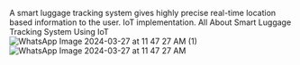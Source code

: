 A smart luggage tracking system gives highly precise real-time location based information to the user. IoT implementation. All About Smart Luggage Tracking System Using IoT
![WhatsApp Image 2024-03-27 at 11 47 27 AM (1)](https://github.com/Priyankamandyam/Smart-Baggage-Tracker-using-IoT/assets/164315213/a97f9bed-b533-4224-8fcb-dcdab66497af)
![WhatsApp Image 2024-03-27 at 11 47 27 AM](https://github.com/Priyankamandyam/Smart-Baggage-Tracker-using-IoT/assets/164315213/0403a520-23d4-4287-8a86-fcd66e6d3468)
